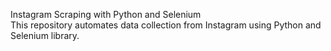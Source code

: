 Instagram Scraping with Python and Selenium \
This repository automates data collection from Instagram using Python and Selenium library.
